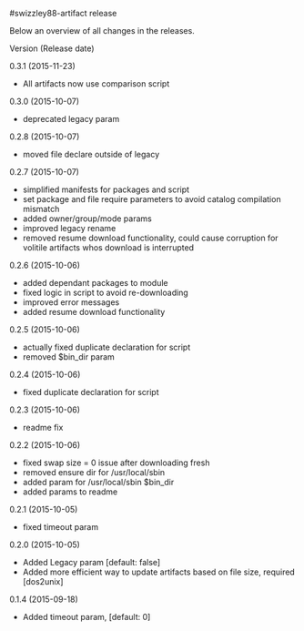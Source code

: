 #swizzley88-artifact release

Below an overview of all changes in the releases.

Version (Release date)

0.3.1   (2015-11-23)

  * All artifacts now use comparison script

0.3.0   (2015-10-07)

  * deprecated legacy param

0.2.8   (2015-10-07)

  * moved file declare outside of legacy

0.2.7   (2015-10-07)

  * simplified manifests for packages and script
  * set package and file require parameters to avoid catalog compilation mismatch
  * added owner/group/mode params
  * improved legacy rename
  * removed resume download functionality, could cause corruption for volitile artifacts whos download is interrupted

0.2.6   (2015-10-06)

  * added dependant packages to module
  * fixed logic in script to avoid re-downloading
  * improved error messages
  * added resume download functionality 

0.2.5   (2015-10-06)

  * actually fixed duplicate declaration for script
  * removed $bin_dir param

0.2.4   (2015-10-06)

  * fixed duplicate declaration for script

0.2.3   (2015-10-06)

  * readme fix

0.2.2   (2015-10-06)

  * fixed swap size = 0 issue after downloading fresh
  * removed ensure dir for /usr/local/sbin
  * added param for /usr/local/sbin $bin_dir
  * added params to readme

0.2.1   (2015-10-05)

  * fixed timeout param

0.2.0   (2015-10-05)

  * Added Legacy param [default: false]
  * Added more efficient way to update artifacts based on file size, required [dos2unix]
  
0.1.4   (2015-09-18)

  * Added timeout param, [default: 0]

